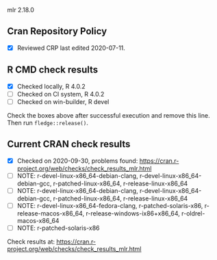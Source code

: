 mlr 2.18.0

## Cran Repository Policy

- [x] Reviewed CRP last edited 2020-07-11.

## R CMD check results

- [x] Checked locally, R 4.0.2
- [ ] Checked on CI system, R 4.0.2
- [ ] Checked on win-builder, R devel

Check the boxes above after successful execution and remove this line. Then run `fledge::release()`.

## Current CRAN check results

- [x] Checked on 2020-09-30, problems found: https://cran.r-project.org/web/checks/check_results_mlr.html
- [ ] NOTE: r-devel-linux-x86_64-debian-clang, r-devel-linux-x86_64-debian-gcc, r-patched-linux-x86_64, r-release-linux-x86_64
- [ ] NOTE: r-devel-linux-x86_64-debian-clang, r-devel-linux-x86_64-debian-gcc, r-patched-linux-x86_64, r-release-linux-x86_64
- [ ] NOTE: r-devel-linux-x86_64-fedora-clang, r-patched-solaris-x86, r-release-macos-x86_64, r-release-windows-ix86+x86_64, r-oldrel-macos-x86_64
- [ ] NOTE: r-patched-solaris-x86

Check results at: https://cran.r-project.org/web/checks/check_results_mlr.html
